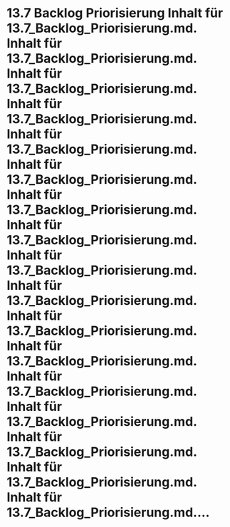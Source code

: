 # 13.7 Backlog Priorisierung Inhalt für 13.7_Backlog_Priorisierung.md. Inhalt für 13.7_Backlog_Priorisierung.md. Inhalt für 13.7_Backlog_Priorisierung.md. Inhalt für 13.7_Backlog_Priorisierung.md. Inhalt für 13.7_Backlog_Priorisierung.md. Inhalt für 13.7_Backlog_Priorisierung.md. Inhalt für 13.7_Backlog_Priorisierung.md. Inhalt für 13.7_Backlog_Priorisierung.md. Inhalt für 13.7_Backlog_Priorisierung.md. Inhalt für 13.7_Backlog_Priorisierung.md. Inhalt für 13.7_Backlog_Priorisierung.md. Inhalt für 13.7_Backlog_Priorisierung.md. Inhalt für 13.7_Backlog_Priorisierung.md. Inhalt für 13.7_Backlog_Priorisierung.md. Inhalt für 13.7_Backlog_Priorisierung.md. Inhalt für 13.7_Backlog_Priorisierung.md. Inhalt für 13.7_Backlog_Priorisierung.md....